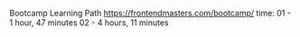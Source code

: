 Bootcamp Learning Path
https://frontendmasters.com/bootcamp/
time:
01 - 1 hour, 47 minutes
02 - 4 hours, 11 minutes